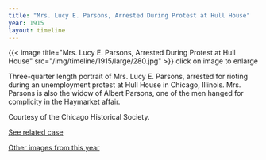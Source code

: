 ```yaml
---
title: "Mrs. Lucy E. Parsons, Arrested During Protest at Hull House"
year: 1915
layout: timeline
---
```


{{< image title="Mrs. Lucy E. Parsons, Arrested During Protest at Hull House" src="/img/timeline/1915/large/280.jpg" >}}
click on image to enlarge

Three-quarter length portrait of Mrs. Lucy E. Parsons, arrested for rioting during an unemployment protest at Hull House in Chicago, Illinois. Mrs. Parsons is also the widow of Albert Parsons, one of the men hanged for complicity in the Haymarket affair. 

Courtesy of the Chicago Historical Society. 

[See related case](/database/544/)  

[Other images from this year](/historical/timeline/1915)